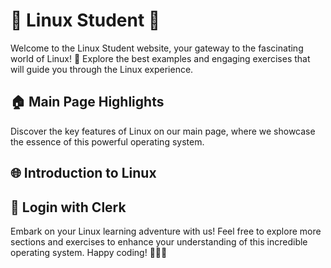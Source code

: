 # 🐧 Linux Student 🐧

Welcome to the Linux Student website, your gateway to the fascinating world of Linux! 🚀 Explore the best examples and engaging exercises that will guide you through the Linux experience.

## 🏠 Main Page Highlights

Discover the key features of Linux on our main page, where we showcase the essence of this powerful operating system. <!-- ![Main Page](/public/images/mainPage.png) -->

## 🌐 Introduction to Linux

<!-- Dive into the heart of Linux with our introductory content, providing you with insights and knowledge to kickstart your Linux journey. ![Introduction](/public/images/introductionPage.png) -->

## 🔐 Login with Clerk

<!-- Explore the seamless login process using Clerk, adding an extra layer of security to your Linux experience. Navigate through the login page effortlessly. ![Login Page](/public/images/loginPage.png) -->

Embark on your Linux learning adventure with us! Feel free to explore more sections and exercises to enhance your understanding of this incredible operating system. Happy coding! 🚀👨‍💻
